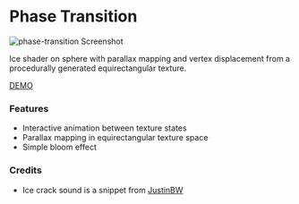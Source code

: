 # Phase Transition

![phase-transition Screenshot](https://github.com/robert-leitl/phase-transition/blob/main/cover.jpg?raw=true)

Ice shader on sphere with parallax mapping and vertex displacement from a procedurally generated equirectangular texture.

[DEMO](https://robert-leitl.github.io/phase-transition/dist/?debug=true)

### Features
- Interactive animation between texture states
- Parallax mapping in equirectangular texture space
- Simple bloom effect

### Credits
- Ice crack sound is a snippet from [JustinBW](https://freesound.org/people/JustinBW/sounds/70110/)